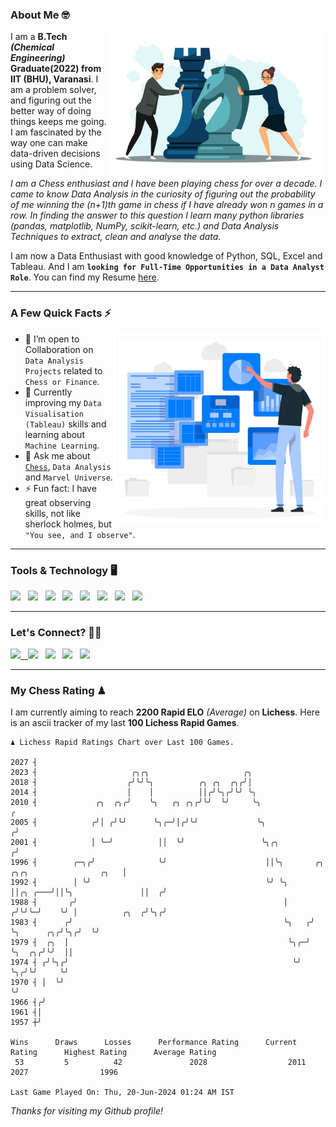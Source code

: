### About Me 🤓
<img align="right" alt="Coding" width="350" src="https://github.com/Laxman-Lakhan/Laxman-Lakhan/blob/master/Assets/Chess_Vector.jpg">   

I am a **B.Tech** _**(Chemical Engineering)**_ **Graduate(2022) from IIT (BHU), Varanasi**. I am a problem solver, and figuring out the better way of doing things keeps me going. I am fascinated by the way one can make data-driven decisions using Data Science. 

_I am a Chess enthusiast and I have been playing chess for over a decade. I came to know Data Analysis in the curiosity of figuring out the probability of me winning the (n+1)th game in chess if I have already won n games in a row. In finding the answer to this question I learn many python libraries (pandas, matplotlib, NumPy, scikit-learn, etc.) and Data Analysis Techniques to extract, clean and analyse the data._

I am now a Data Enthusiast with good knowledge of Python, SQL, Excel and Tableau. And I am **`looking for Full-Time Opportunities in a Data Analyst Role`**. You can find my Resume
 [here](https://drive.google.com/file/d/1UIOoogRLj5eGQFQBkuvMmTISZVdl2Ok7/view?usp=sharing).


---

### A Few Quick Facts ⚡️
<img align="right" alt="Coding" width="340" src="https://github.com/Laxman-Lakhan/Laxman-Lakhan/blob/master/Assets/Data_Vector.jpg">   

- 🤝 I’m open to Collaboration on `Data Analysis Projects` related to `Chess or Finance`.
- 📖 Currently improving my `Data Visualisation (Tableau)` skills and learning about `Machine Learning`.
- 💬 Ask me about [`Chess`](https://lichess.org/@/YourKingIsInDanger), `Data Analysis` and `Marvel Universe`.
- ⚡️ Fun fact: I have great observing skills, not like sherlock holmes, but `"You see, and I observe"`.

---
### Tools & Technology 🖥

<img src="https://img.shields.io/badge/Python-white?logo=Python&logoColor=ColorName&style=ShieldStyle" /> &nbsp;
<img src="https://img.shields.io/badge/MySQL-white?logo=MySQL&logoColor=ColorName&style=ShieldStyle" /> &nbsp;
<img src="https://img.shields.io/badge/Tableau-white?logo=Tableau&logoColor=ColorName&style=ShieldStyle" /> &nbsp;
<img src="https://img.shields.io/badge/Excel-white?logo=Microsoft+Excel&logoColor=196F3D&style=ShieldStyle" /> &nbsp;
<img src="https://img.shields.io/badge/Jupyter-white?logo=Jupyter&logoColor=ColorName&style=ShieldStyle" /> &nbsp;
<img src="https://img.shields.io/badge/pandas-white?logo=Pandas&logoColor=000080&style=ShieldStyle" /> &nbsp;
<img src="https://img.shields.io/badge/numpy-white?logo=Numpy&logoColor=85C1E9&style=ShieldStyle" /> &nbsp;
<img src="https://img.shields.io/badge/scikit learn-white?logo=Scikit+Learn&logoColor=ColorName&style=ShieldStyle" /> &nbsp;



---

### Let's Connect? 🫳🏻

<a href="mailto:laxmansingh.lakhan@gmail.com"> <img src="https://img.icons8.com/fluent/48/000000/gmail.png" width="3.5%"/> &nbsp;
[<img src="https://img.icons8.com/color/48/000000/linkedin.png" width="3.5%"/>](https://www.linkedin.com/in/laxman-lakhan/)  &nbsp;
[<img src="https://img.icons8.com/fluent/48/000000/facebook-new.png" width="3.5%"/>](https://www.facebook.com/s.laxmanlakhan/)  &nbsp;
[<img src="https://img.icons8.com/fluent/48/000000/instagram-new.png" width="3.5%"/>](https://www.instagram.com/laxman.lakhan/)  &nbsp;
[<img src="https://img.icons8.com/color/48/000000/twitter.png" width="3.5%"/>](https://twitter.com/laxman__lakhan)  &nbsp;

 ---
  
### My Chess Rating ♟
  
I am currently aiming to reach **2200 Rapid ELO** *(Average)* on **Lichess**. Here is an ascii tracker of my last **100 Lichess Rapid Games**.

  ```
  ♟︎ 𝙻𝚒𝚌𝚑𝚎𝚜𝚜 Rapid 𝚁𝚊𝚝𝚒𝚗𝚐𝚜 𝙲𝚑𝚊𝚛𝚝 𝚘𝚟𝚎𝚛 𝙻𝚊𝚜𝚝 𝟷00 𝙶𝚊𝚖𝚎𝚜.
  
2027 ┤
2023 ┤                     ╭╮╭╮                     ╭╮
2018 ┤                    ╭╯╰╯╰╮          ╭╮ ╭╮  ╭╮╭╯│
2014 ┤                    │    │          ││╭╯╰╮╭╯╰╯ ╰╮
2010 ┤             ╭╮  ╭╮╭╯    ╰╮   ╭╮ ╭╮╭╯╰╯  ╰╯     ╰╮                                                ╭
2005 ┤            ╭╯│ ╭╯╰╯      ╰╮╭─╯│╭╯╰╯             ╰╮                                              ╭╯
2001 ┤            │ ╰─╯          ││  ╰╯                 ╰╮╭╮                                          ╭╯
1996 ┤        ╭─╮╭╯              ╰╯                      ││╰╮       ╭╮       ╭╮╭╮                ╭╮   │
1992 ┤        │ ╰╯                                       ╰╯ ╰╮      ││╭╮ ╭───╯││╰╮               ││  ╭╯
1988 ┤       ╭╯                                              │     ╭╯╰╯╰─╯    ╰╯ │          ╭╮  ╭╯╰╮╭╯
1983 ┤      ╭╯                                               ╰╮   ╭╯             ╰╮      ╭╮╭╯╰╮╭╯  ╰╯
1979 ┤  ╭╮  │                                                 ╰╮╭─╯               ╰╮  ╭╮╭╯╰╯  ││
1974 ┤ ╭╯╰╮╭╯                                                  ╰╯                  ╰╮╭╯╰╯     ╰╯
1970 ┤ │  ╰╯                                                                        ╰╯
1966 ┤╭╯
1961 ┤│
1957 ┼╯ 

Wins      Draws      Losses      Performance Rating      Current Rating      Highest Rating      Average Rating
   53         5          42               2028                  2011                2027                1996     

Last Game Played On: Thu, 20-Jun-2024 01:24 AM IST
  ```
  
  
*Thanks for visiting my Github profile!*
